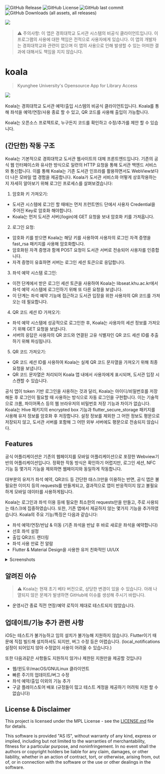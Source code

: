 ![GitHub Release](https://img.shields.io/github/v/release/lewisleedev/koala?include_prereleases&style=for-the-badge)
![GitHub License](https://img.shields.io/github/license/lewisleedev/koala?style=for-the-badge)
![GitHub last commit](https://img.shields.io/github/last-commit/lewisleedev/koala?style=for-the-badge)
![GitHub Downloads (all assets, all releases)](https://img.shields.io/github/downloads/lewisleedev/koala/total?style=for-the-badge)

![](assets/icon/icon.png)


> ⚠️ 주의사항: 이 앱은 경희대학교 도서관 시스템의 비공식 클라이언트입니다. 이 프로그램의 사용에 대한 책임은 전적으로 사용자에게 있습니다. 이 앱의 개발자는 경희대학교와 관련이 없으며 이 앱의 사용으로 인해 발생할 수 있는 어떠한 결과에 대해서도 책임을 지지 않습니다.

# koala

> Kyunghee University's Opensource App for Library Access

[<img src="https://github.com/lewisleedev/koala/raw/main/docs/getitongithub.png" width="200" />](https://github.com/lewisleedev/koala/releases/latest)

Koala는 경희대학교 도서관 예약/출입 시스템의 비공식 클라이언트입니다. Koala를 통해 좌석을 예약/연장/사용 종료 할 수 있고, QR 코드를 사용해 출입이 가능합니다.


 
Koala는 오픈소스 프로젝트로, 누구든지 코드를 확인하고 수정/추가를 제안 할 수 있습니다.

## (간단한) 작동 구조

Koala는 기본적으로 경희대학교 도서관 웹사이트의 대체 프론트엔드입니다. 기존의 공식 웹 인터페이스와 유사한 방식으로 일련의 HTTP 요청을 통해 도서관 백엔드 서비스와 통신합니다. 이를 통해 Koala는 기존 도서관 인프라를 활용하면서도 WebView보다 더 나은 모바일 앱 경험을 제공합니다.
Koala가 도서관 서비스와 어떻게 상호작용하는지 자세히 알아보기 위해 로그인 프로세스를 살펴보겠습니다:

1. 암호화 키 가져오기:
- 도서관 시스템에 로그인 할 때에는 먼저 프런트엔드 단에서 사용자 Credential을 주어진 Key로 암호화 해야합니다.
- Koala는 먼저 도서관 서버(/login)에 GET 요청을 보내 암호화 키를 가져옵니다.
 
2. 로그인 요청:
- 암호화 키를 받으면 Koala는 해당 키를 사용하여 사용자의 로그인 자격 증명을 fast_rsa 패키지를 사용해 암호화합니다.
- 암호화된 자격 증명과 함께 POST 요청이 도서관 서버로 전송되어 사용자를 인증합니다.
- 자격 증명이 유효하면 서버는 로그인 세션 토큰으로 응답합니다.
 
3. 좌석 예약 시스템 로그인:
- 이전 단계에서 받은 로그인 세션 토큰을 사용하여 Koala는 libseat.khu.ac.kr에서 좌석 예약 시스템에 로그인하기 위해 또 다른 요청을 보냅니다.
- 이 단계는 좌석 예약 기능에 접근하고 도서관 입장을 위한 사용자의 QR 코드를 가져오는 데 필요합니다.

4. QR 코드 세션 ID 가져오기:
- 좌석 예약 시스템에 성공적으로 로그인한 후, Koala는 사용자의 세션 정보를 가져오기 위해 GET 요청을 보냅니다.
- 서버의 응답은 사용자의 QR 코드와 연결된 고유 식별자인 QR 코드 세션 ID를 추출하기 위해 파싱됩니다.

5. QR 코드 가져오기:
- QR 코드 세션 ID를 사용하여 Koala는 실제 QR 코드 문자열을 가져오기 위해 최종 요청을 보냅니다.
- QR 코드 문자열은 처리되어 Koala 앱 내에서 사용자에게 표시되며, 도서관 입장 시 스캔할 수 있습니다.

공식 앱이 token 기반 로그인을 사용하는 것과 달리, Koala는 아이디/비밀번호를 저장해둔 후 로그인이 필요할 때 사용하는 방식으로 자동 로그인을 구현합니다. 이는 기술적으로 크롬, 파이어폭스 등의 웹 브라우저의 비밀번호 저장 기능과 차이가 없습니다. Koala는 Hive 패키지의 encrypted box 기능과 flutter_secure_storage 패키지를 사용해 유저 정보를 암호화 후 저장합니다. 설정 정보를 제외한 그 어떤 정보도 평문으로 저장되지 않고, 도서관 서버를 포함해 그 어떤 외부 서버에도 평문으로 전송되지 않습니다.

## Features

공식 어플리케이션은 기존의 웹페이지를 모바일 어플리케이션으로 포장한 Webview기반의 어플리케이션입니다. 정확한 작동 방식은 확인하기 어렵지만, 로그인 세션, NFC 기능 등 몇가지 기능을 제외하면 웹페이지와 동일하게 작동합니다.

대부분의 유저가 좌석 예약, QR코드 등 간단한 태스크만을 이용하는 반면, 공식 앱은 불필요한 이미지 등의 requests를 만들게되고, 결과적으로 앱이 반응적이지 않고 불필요하게 모바일 데이터를 사용하게됩니다.

Koala는 로그인과 좌석 이용 등에 필요한 최소한의 requests만을 만들고, 주로 사용되는 태스크에 집중하였습니다. 또한, 기존 앱에서 제공하지 않는 몇가지 기능을 추가하였습니다. Koala의 주요 기능/특징은 다음과 같습니다:

- 좌석 예약/연장/반납 & 이동 (기존 좌석을 반납 후 바로 새로운 좌석을 예약합니다)
- 선호 좌석 설정
- 출입 QR코드 렌더링
- 좌석 사용 만료 전 알람
- Flutter & Material Design을 사용한 유저 친화적인 UI/UX

<details>
  <summary>Screenshots</summary>

  ### Login
  ![](docs/1.png)

  ### Main page
  ![](docs/2.png)

  ### QR Code
  ![](docs/3.png)

  ### Seats page
  ![](docs/4.png)

  ### Main page in use
  ![](docs/5.png)

</details>

## 알려진 이슈

> ⚠️ Koala는 현재 초기 베타 버전으로, 상당한 변경이 있을 수 있습니다. 아래 나열되지 않은 문제가 발생하면 GitHub에 이슈를 생성해 주시기 바랍니다. 

- 운영시간 종료 직전 연장/예약 로직이 제대로 테스트되지 않았습니다.

## 업데이트/기능 추가 관련 사항

iOS는 테스트가 불가능하고 임의 설치가 불가능해 지원하지 않습니다. Flutter이기 때문에 직접 빌드해 설치하셔도 되지만, 버그 수정 등은 어렵습니다. (local_notifications 설정이 되어있지 않아 수정없이 사용이 어려울 수 있습니다.)

또한 다음과같은 사항들도 지원하지 않거나 제한된 지원만을 제공할 것입니다

- 웹/윈도우/macOS/GNULinux 클라이언트
- 빠른 주기의 업데이트/버그 수정
- 좌석 예약/출입 이외의 기능 추가
- 구글 플레이스토어 배포 (규정들이 많고 테스트 계정을 제공하기 어려워 지원 할 수 없습니다)

## License & Disclaimer

This project is licensed under the MPL License - see the [LICENSE.md](LICENSE.md) file for details. 

This software is provided "AS IS", without warranty of any kind, express or implied, including but not limited to the warranties of merchantability, fitness for a particular purpose, and noninfringement. In no event shall the authors or copyright holders be liable for any claim, damages, or other liability, whether in an action of contract, tort, or otherwise, arising from, out of, or in connection with the software or the use or other dealings in the software.
